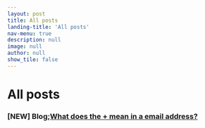 ```yaml
---
layout: post
title: All posts
landing-title: 'All posts'
nav-menu: true
description: null
image: null
author: null
show_tile: false
---
```


<h1>All posts</h1>

<h3> [NEW] Blog;<a href=https://wowzatm.me/what_the_plus_means_in_an_email_address.html">What does the + mean in a email address?</a></h3>